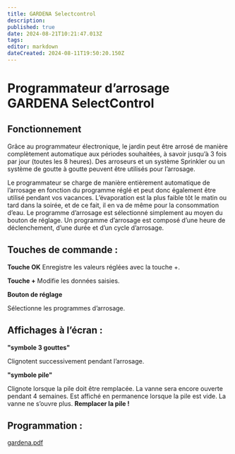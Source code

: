 ```yaml
---
title: GARDENA Selectcontrol
description: 
published: true
date: 2024-08-21T10:21:47.013Z
tags: 
editor: markdown
dateCreated: 2024-08-11T19:50:20.150Z
---
```


# Programmateur d’arrosage GARDENA SelectControl



## Fonctionnement 

Grâce au programmateur électronique, le jardin peut être arrosé
de manière complètement automatique aux périodes souhaitées, 
à savoir jusqu’à 3 fois par jour (toutes les 8 heures).
Des arroseurs et un système Sprinkler ou un système de goutte à goutte peuvent être utilisés pour l’arrosage.

Le programmateur se charge de manière entièrement automatique de l’arrosage en fonction du programme réglé et peut donc également être utilisé pendant vos vacances. L’évaporation est la plus faible tôt le matin ou tard dans la soirée, et de ce fait, il en va de même pour la consommation d’eau. Le programme d’arrosage est sélectionné simplement au moyen du bouton de réglage.
Un programme d’arrosage est composé d’une heure de déclenchement, d’une durée et d’un cycle d’arrosage.

## Touches de commande :

**Touche OK**
Enregistre les valeurs réglées avec la touche +. 
           
**Touche +**
Modifie les données saisies. 

**Bouton de réglage** 

Sélectionne les programmes d’arrosage.

## Affichages à l’écran : 

**"symbole 3 gouttes"** 

Clignotent successivement pendant l’arrosage. 

**"symbole pile"** 

Clignote lorsque la pile doit être remplacée. La vanne sera encore ouverte 
pendant 4 semaines. 
Est affiché en permanence lorsque la pile est vide. 
La vanne ne s’ouvre plus.
**Remplacer la pile !** 

## Programmation :

[gardena.pdf](/gardena.pdf)
